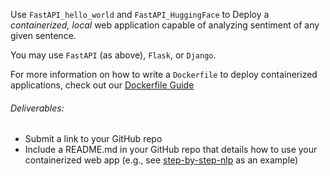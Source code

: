 Use `FastAPI_hello_world` and `FastAPI_HuggingFace` to Deploy a <i>containerized, local</i> web application capable of analyzing sentiment of any given sentence.

You may use `FastAPI` (as above), `Flask`, or `Django`.

For more information on how to write a `Dockerfile` to deploy containerized applications, check out our [Dockerfile Guide](/guides/dockerfile_guide.md)

###### Deliverables:
- Submit a link to your GitHub repo
- Include a README.md in your GitHub repo that details how to use your containerized web app (e.g., see [step-by-step-nlp](https://github.com/FourthBrain/step-by-step-nlp-dialogpt-chatbot) as an example)
